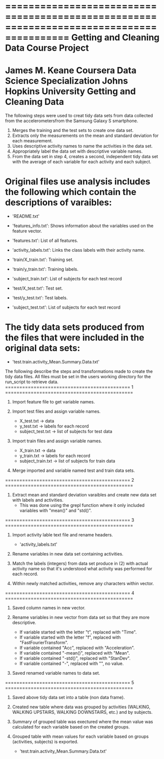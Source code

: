 =========================================================================================
Getting and Cleaning Data Course Project
=========================================================================================
James M. Keane
Coursera
Data Science Specialization
Johns Hopkins University
Getting and Cleaning Data
=========================================================================================

The following steps were used to creat tidy data sets from data collected from the accelerometersfrom the Samsung Galaxy S smartphone.

1.  Merges the training and the test sets to create one data set.                                          
2.  Extracts only the measurements on the mean and standard deviation for each measurement.
3.  Uses descriptive activity names to name the activities in the data set.
4.  Appropriately label the data set with descriptive variable names. 
5.  From the data set in step 4, creates a second, independent tidy data set with the average of each variable for each activity and each subject.

Original files use analysis includes the following which contain the descriptions of varaibles:
========================================================================================

- 'README.txt'

- 'features_info.txt': Shows information about the variables used on the feature vector.

- 'features.txt': List of all features.

- 'activity_labels.txt': Links the class labels with their activity name.

- 'train/X_train.txt': Training set.

- 'train/y_train.txt': Training labels.

- 'subject_train.txt': List of subjects for each test record

- 'test/X_test.txt': Test set.

- 'test/y_test.txt': Test labels.

- 'subject_test.txt': List of subjects for each test record

The tidy data sets produced from the files that were included in the original data sets:
========================================================================================

- 'test.train.activity_Mean.Summary.Data.txt'

The following describe the steps and transformations made to create the tidy data files.
All files must be set in the users working directory for the run_script to retrieve data.
============================================ 1 =============================================

1. Import feature file to get variable names.

2. Import test files and assign variable names.
	- X_test.txt -> data
	- y_test.txt -> labels for each record
	- subject_test.txt -> list of subjects for test data

3. Import train files and assign variable names.
	- X_train.txt -> data
	- y_train.txt -> labels for each record
	- subject_train.txt -> list of subjects for train data

4. Merge imported and variable named test and train data sets.

============================================ 2 =============================================

1. Extract mean and standard deviation varaibles and create new data set with labels and activities.
	- This was done using the grepl function where it only included variables with "mean()" and "std()".

============================================ 3 =============================================

1. Import activity lable text file and rename headers.
	- 'activity_labels.txt'

2. Rename variables in new data set containing activities.

3. Match the labels (integers) from data set produce in (2) with actual activity name so that it's understood what activity was performed for each record.

4. Within newly matched activities, remove any characters within vector.

============================================ 4 =============================================

1. Saved column names in new vector.

2. Rename variables in new vector from data set so that they are more descriptive.
	- If variable started with the letter "t", replaced with "Time".
	- If variable started with the letter "f", replaced with "FastFourierTransform".
	- If variable contained "Acc", replaced with "Acceleration".
	- If variable contained "-mean()", replaced with "Mean".
	- If variable contained "-std()", replaced with "StanDev".
	- If variable contained "-", replaced with "", no value.

3. Saved renamed variable names to data set.

============================================ 5 =============================================

1. Saved above tidy data set into a table (non data frame).

2. Created new table where data was grouped by activities (WALKING, WALKING UPSTAIRS, WALKING DOWNSTAIRS, etc.) and by subjects.

3. Summary of grouped table was exectured where the mean value was calculated for each variable based on the created groups.

4. Grouped table with mean values for each variable based on groups (activities, subjects) is exported.
	- 'test.train.activity_Mean.Summary.Data.txt'